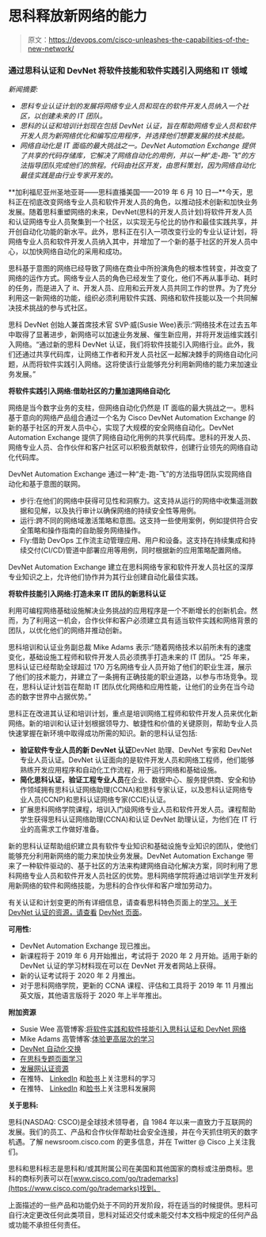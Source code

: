 # 思科释放新网络的能力

> 原文：<https://devops.com/cisco-unleashes-the-capabilities-of-the-new-network/>

### 通过思科认证和 DevNet 将软件技能和软件实践引入网络和 IT 领域

*新闻摘要:*

*   *思科专业认证计划的发展将网络专业人员和现在的软件开发人员纳入一个社区，以创建未来的 IT 团队。*
*   *思科的认证和培训计划现在包括 DevNet 认证，旨在帮助网络专业人员和软件开发人员为新网络优化和编写应用程序，并选择他们想要发展的技术技能。*
*   *网络自动化是 IT 面临的最大挑战之一。DevNet Automation Exchange 提供了共享的代码存储库，它解决了网络自动化的用例，并以一种“走-跑-飞”的方法指导团队完成他们的旅程。代码由社区开发，由思科策划，因为网络自动化最佳实践是由行业专家开发的。*

**加利福尼亚州圣地亚哥——思科直播美国——2019 年 6 月 10 日—**今天，思科正在彻底改变网络专业人员和软件开发人员的角色，以推动技术创新和加快业务发展。随着思科重塑网络的未来，DevNet(思科的开发人员计划)将软件开发人员和认证网络专业人员聚集到一个社区，以实现无与伦比的协作和最佳实践共享，并开创自动化功能的新水平。此外，思科正在引入一项改变行业的专业认证计划，将网络专业人员和软件开发人员纳入其中，并增加了一个新的基于社区的开发人员中心，以加快网络自动化的采用和成功。

思科基于意图的网络已经导致了网络在商业中所扮演角色的根本性转变，并改变了网络的运作方式。网络专业人员的角色已经发生了变化，他们不再从事手动、耗时的任务，而是进入了 it、开发人员、应用和云开发人员共同工作的世界。为了充分利用这一新网络的功能，组织必须利用软件实践、网络和软件技能以及一个共同解决技术挑战的参与式社区。

思科 DevNet 创始人兼首席技术官 SVP·威(Susie Wee)表示:“网络技术在过去五年中取得了显著进步，新网络可以加速业务发展、催生新应用，并将开发运维实践引入网络。“通过新的思科 DevNet 认证，我们将软件技能引入网络行业。此外，我们还通过共享代码库，让网络工作者和开发人员社区一起解决棘手的网络自动化问题，从而将软件实践引入网络。这将使该行业能够充分利用新网络的能力来加速业务发展。”

**将软件实践引入网络:借助社区的力量加速网络自动化**

网络是当今数字业务的支柱，但网络自动化仍然是 IT 面临的最大挑战之一。思科基于意向的网络产品组合通过一个名为 Cisco DevNet Automation Exchange 的新的基于社区的开发人员中心，实现了大规模的安全网络自动化。DevNet Automation Exchange 提供了网络自动化用例的共享代码库。思科的开发人员、网络专业人员、合作伙伴和客户社区可以积极贡献软件，创建行业领先的网络自动化代码库。

DevNet Automation Exchange 通过一种“走-跑-飞”的方法指导团队实现网络自动化和基于意图的联网。

*   步行:在他们的网络中获得可见性和洞察力。这支持从运行的网络中收集遥测数据和见解，以及执行审计以确保网络的持续安全性等用例。
*   运行:跨不同的网络域激活策略和意图。这支持一些使用案例，例如提供符合安全策略和操作指南的自助服务网络操作。
*   Fly:借助 DevOps 工作流主动管理应用、用户和设备。这支持在持续集成和持续交付(CI/CD)管道中部署应用等用例，同时根据新的应用策略配置网络。

DevNet Automation Exchange 建立在思科网络专家和软件开发人员社区的深厚专业知识之上，允许他们协作并为其行业创建自动化最佳实践。

**将软件技能引入网络:打造未来 IT 团队的新思科认证**

利用可编程网络基础设施解决业务挑战的应用程序是一个不断增长的创新机会。然而，为了利用这一机会，合作伙伴和客户必须建立具有适当软件实践和网络背景的团队，以优化他们的网络并推动创新。

思科培训和认证业务副总裁 Mike Adams 表示:“随着网络技术以前所未有的速度变化，基础设施工程师和软件开发人员必须携手打造未来的 IT 团队。“25 年来，思科认证已经帮助全球超过 170 万名网络专业人员开始了他们的职业生涯，展示了他们的技术能力，并建立了一条拥有正确技能的职业道路，以参与市场竞争。现在，思科认证计划旨在帮助 IT 团队优化网络和应用性能，让他们的业务在当今动态的数字世界中占据优势。”

思科正在改进其认证和培训计划，重点是培训网络工程师和软件开发人员来优化新网络。新的培训和认证计划根据领导力、敏捷性和价值的关键原则，帮助专业人员快速掌握在新环境中取得成功所需的知识。新的思科认证包括:

*   **验证软件专业人员的新 DevNet 认证**DevNet 助理、DevNet 专家和 DevNet 专业人员认证。DevNet 认证面向的是软件开发人员和网络工程师，他们能够熟练开发应用程序和自动化工作流程，用于运行网络和基础设施。
*   **简化思科认证，验证工程专业人员**在企业、数据中心、服务提供商、安全和协作领域拥有思科认证网络助理(CCNA)和思科专家认证，以及思科认证网络专业人员(CCNP)和思科认证网络专家(CCIE)认证。
*   扩展思科网络学院课程，培训入门级网络专业人员和软件开发人员。课程帮助学生获得思科认证网络助理(CCNA)和认证 DevNet 助理认证，为他们在 IT 行业的高需求工作做好准备。

新的思科认证帮助组织建立具有软件专业知识和基础设施专业知识的团队，使他们能够充分利用新网络的能力来加快业务发展。DevNet Automation Exchange 带来了一种软件驱动的、基于社区的方法来构建网络自动化解决方案，同时利用了思科网络专业人员和软件开发人员社区的优势。思科网络学院将通过培训学生开发利用新网络的软件和网络技能，为思科的合作伙伴和客户增加劳动力。

有关认证和计划变更的所有详细信息，请查看思科特色页面上的[学习。关于 DevNet 认证的资源，请查看](https://cisco.com/nextlevel) [DevNet 页面](https://developer.cisco.com/certification)。

**可用性:**

*   DevNet Automation Exchange 现已推出。
*   新课程将于 2019 年 6 月开始推出，考试将于 2020 年 2 月开始。适用于新的 DevNet 认证的学习材料现在可以在 DevNet 开发者网站上获得。
*   新的认证考试将于 2020 年 2 月推出。
*   对于思科网络学院，更新的 CCNA 课程、评估和工具将于 2019 年 11 月推出英文版，其他语言版将于 2020 年上半年推出。

**附加资源**

*   Susie Wee 高管博客:[将软件实践和软件技能引入思科认证和 DevNet 网络](https://blogs.cisco.com/developer/teams-of-the-future)
*   Mike Adams 高管博客:[体验更高层次的学习](https://blogs.cisco.com/customerexperience/experience-learning-at-the-next-level)
*   [DevNet 自动化交换](https://developer.cisco.com/automation)
*   [在思科专题页面学习](https://cisco.com/nextlevel)
*   [发展网认证资源](https://developer.cisco.com/certification)
*   在推特、 [LinkedIn](https://www.linkedin.com/showcase/cisco_training_and_certification/) 和[脸书](https://www.facebook.com/learningatcisco)上关注思科的学习
*   在推特、 [LinkedIn](https://www.linkedin.com/company/cisco-devnet/) 和[脸书](https://www.facebook.com/ciscodevnet/)上关注思科发展网

**关于思科:**

思科(NASDAQ: CSCO)是全球技术领导者，自 1984 年以来一直致力于互联网的发展。我们的员工、产品和合作伙伴帮助社会安全连接，并在今天抓住明天的数字机遇。了解 newsroom.cisco.com 的更多信息，并在 Twitter @ Cisco 上关注我们。

思科和思科标志是思科和/或其附属公司在美国和其他国家的商标或注册商标。思科的商标列表可以在[www.cisco.com/go/trademarks](https://www.cisco.com/go/trademarks)找到。

上面描述的一些产品和功能仍处于不同的开发阶段，将在适当的时候提供。思科可自行决定更改任何此类项目，思科对延迟交付或未能交付本文档中规定的任何产品或功能不承担任何责任。